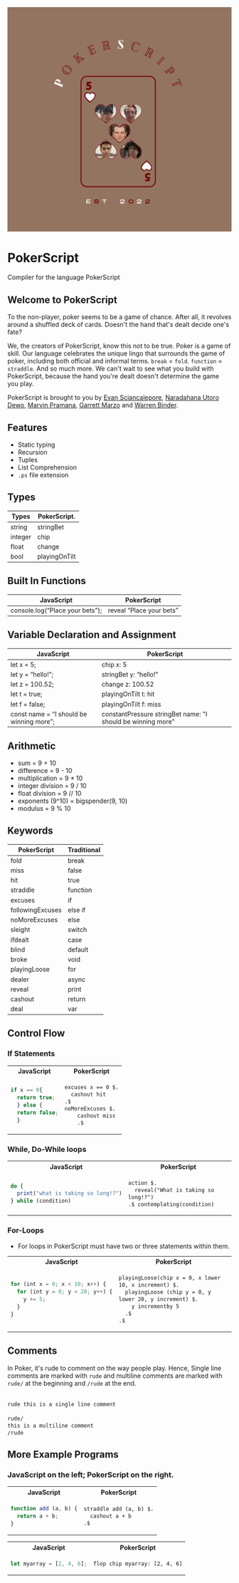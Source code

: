 ![logo](docs/PSlogo.png)

# PokerScript

Compiler for the language PokerScript

## Welcome to PokerScript

To the non-player, poker seems to be a game of chance. After all, it revolves around a shuffled deck of cards. Doesn't the hand that's dealt
decide one's fate?

We, the creators of PokerScript, know this not to be true. Poker is a game of skill. Our language celebrates the unique
lingo that surrounds the game of poker, including both official and informal terms. `break` = `fold`. `function` = `straddle`. And so much more. We can't wait to see what you build with PokerScript, because the hand you're dealt doesn't determine the game you play.

PokerScript is brought to you by [Evan Sciancalepore](https://github.com/evanscianc "Evan's Github"),
[Naradahana Utoro Dewo](https://github.com/naratheman "Nara's Github"), [Marvin Pramana](https://github.com/mpramana "Marvin's Github"), [Garrett Marzo](https://github.com/gmarzo "Garrett's Github") and [Warren Binder](https://github.com/wbinder1 "Warren's Github").

## Features

- Static typing
- Recursion
- Tuples
- List Comprehension
- `.ps` file extension

## Types

| Types      | PokerScript.     |
| ---------- | ---------------- |
| string     | stringBet        |
| integer    | chip             |
| float      | change           |
| bool       | playingOnTilt    |

## Built In Functions

| JavaScript                      | PokerScript                                |
| ------------------------------- | ------------------------------------------ |
| console.log(“Place your bets”); | reveal “Place your bets”                   |

## Variable Declaration and Assignment

| JavaScript                               | PokerScript                                                 |
| ---------------------------------------- | -------------------------------------------------           |
| let x = 5;                               | chip x: 5                                                   |
| let y = “hello!”;                        | stringBet y: “hello!”                                       |
| let z = 100.52;                          | change z: 100.52                                            |
| let t = true;                            | playingOnTilt t: hit                                        |
| let f = false;                           | playingOnTilt f: miss                                       |
| const name = “I should be winning more”; | constantPressure stringBet name: "I should be winning more" |

## Arithmetic

- sum = 9 + 10
- difference = 9 - 10
- multiplication = 9 \* 10
- integer division = 9 / 10
- float division = 9 // 10
- exponents (9^10) = bigspender(9, 10)
- modulus = 9 % 10

## Keywords

| PokerScript      | Traditional |
| ---------------- | ----------- |
| fold             | break       |
| miss             | false       |
| hit              | true        |
| straddle         | function    |
| excuses          | if          |
| followingExcuses | else if     |
| noMoreExcuses    | else        |
| sleight          | switch      |
| ifdealt          | case        |
| blind            | default     |
| broke            | void        |
| playingLoose     | for         |
| dealer           | async       |
| reveal           | print       |
| cashout          | return      |
| deal             | var         |

## Control Flow

### If Statements

<table>
<tr> <th>JavaScript</th><th>PokerScript</th><tr>
</tr>

<td>

```javascript
if x == 0{
  return true;
  } else {
  return false;
  }
```

</td>

<td>

```
excuses x == 0 $.
  cashout hit
.$
noMoreExcuses $.
	cashout miss
    .$
```

</td>
</table>

### While, Do-While loops

<table>
<tr> <th>JavaScript</th><th>PokerScript</th><tr>
</tr>

<td>

```javascript
do {
  print("what is taking so long!?")
} while (condition)
```

</td>

<td>

```
action $.
  reveal("What is taking so long!?")
.$ contemplating(condition)
```

</td>
</table>

### For-Loops

- For loops in PokerScript must have two or three statements within them.

<table>
<tr> <th>JavaScript</th><th>PokerScript</th><tr>
</tr>

<td>

```javascript
for (int x = 0; x < 10; x++) {
  for (int y = 0; y < 20; y++) {
    y += 5;
  }
}
```

</td>

<td>

```
playingLoose(chip x = 0, x lower 10, x increment) $.
  playingLoose (chip y = 0, y lower 20, y increment) $.
    y incrementby 5
  .$
.$
```

</td>
</table>

## Comments

In Poker, it's rude to comment on the way people play. Hence,
Single line comments are marked with `rude` and multiline comments are marked with `rude/` at the beginning and `/rude` at the end.

```

rude this is a single line comment

rude/
this is a multiline comment
/rude

```

## More Example Programs

### **JavaScript** on the left; **PokerScript** on the right.


<table>
<tr> <th>JavaScript</th><th>PokerScript</th><tr>
</tr>

<td>

```javascript
function add (a, b) {
  return a + b;
}
```

</td>

<td>

```
straddle add (a, b) $.
  cashout a + b
.$
```

</td>
</table>

<table>
<tr> <th>JavaScript</th><th>PokerScript</th><tr>
</tr>

<td>

```javascript
let myarray = [2, 4, 6];
```

</td>

<td>

```
flop chip myarray: [2, 4, 6]
```

</td>
</table>
